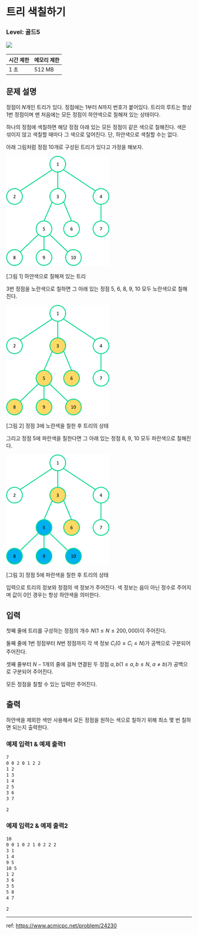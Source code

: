 # 트리 색칠하기

### Level: 골드5

<img class="left" src="https://d2gd6pc034wcta.cloudfront.net/tier/11.svg" style="width: 20px" />

| 시간 제한 | 메모리 제한 |
| -------- | ---------- |
| 1 초 | 512 MB |

## 문제 설명

정점이 $N$개인 트리가 있다. 정점에는 1부터 $N$까지 번호가 붙어있다. 트리의 루트는 항상 1번 정점이며 맨 처음에는 모든 정점이 하얀색으로 칠해져 있는 상태이다.

하나의 정점에 색칠하면 해당 정점 아래 있는 모든 정점이 같은 색으로 칠해진다. 색은 섞이지 않고 색칠할 때마다 그 색으로 덮어진다. 단, 하얀색으로 색칠할 수는 없다.

아래 그림처럼 정점 10개로 구성된 트리가 있다고 가정을 해보자.

<img src="./exam_1.png" style="max-width: 280px" alt="exam_1" />

[그림 1] 하얀색으로 칠해져 있는 트리

3번 정점을 노란색으로 칠하면 그 아래 있는 정점 5, 6, 8, 9, 10 모두 노란색으로 칠해진다.

<img src="./exam_2.png" style="max-width: 280px" alt="exam_2" />

[그림 2] 정점 3에 노란색을 칠한 후 트리의 상태

그리고 정점 5에 파란색을 칠한다면 그 아래 있는 정점 8, 9, 10 모두 파란색으로 칠해진다.

<img src="./exam_3.png" style="max-width: 280px" alt="exam_3" />

[그림 3] 정점 5에 파란색을 칠한 후 트리의 상태

입력으로 트리의 정보와 정점의 색 정보가 주어진다. 색 정보는 음이 아닌 정수로 주어지며 값이 0인 경우는 항상 하얀색을 의미한다.

## 입력

첫째 줄에 트리를 구성하는 정점의 개수 $N(1 ≤ N ≤ 200,000)$이 주어진다.

둘째 줄에 1번 정점부터 $N$번 정점까지 각 색 정보 $C_i (0 ≤ C_i ≤ N)$가 공백으로 구분되어 주어진다.

셋째 줄부터 $N - 1$개의 줄에 걸쳐 연결된 두 정점 $a, b(1 ≤ a, b ≤ N$, $a ≠ b)$가 공백으로 구분되어 주어진다.  

모든 정점을 칠할 수 있는 입력만 주어진다.

## 출력

하얀색을 제외한 색만 사용해서 모든 정점을 원하는 색으로 칠하기 위해 최소 몇 번 칠하면 되는지 출력한다.

### 예제 입력1 & 예제 출력1

```text
7
0 0 2 0 1 2 2
1 2
1 3
1 4
2 5
3 6
3 7

```

```text
2

```

### 예제 입력2 & 예제 출력2

```text
10
0 0 1 0 2 1 0 2 2 2
3 1
1 4
9 5
10 5
1 2
3 6
3 5
5 8
4 7

```

```text
2

```

---

ref: https://www.acmicpc.net/problem/24230
